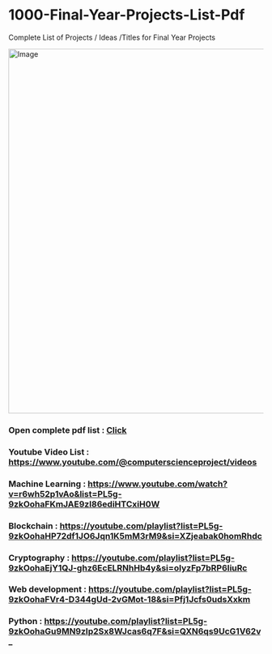 # 1000-Final-Year-Projects-List-Pdf

Complete List of Projects / Ideas /Titles for Final Year Projects 

<img width="1280" height="720" alt="Image" src="https://github.com/user-attachments/assets/39450e2e-23ff-4dee-9d5f-be2c192931c3" />

### Open complete pdf list : [Click](https://github.com/Vatshayan/1000-Final-Year-Project-List-pdf/blob/main/1000%2B%20New%2C%20Updated%20and%20Top%20Projects%20List%20for%20students.pdf)

### Youtube Video List : https://www.youtube.com/@computerscienceproject/videos

### Machine Learning : https://www.youtube.com/watch?v=r6wh52p1vAo&list=PL5g-9zkOohaFKmJAE9zI86ediHTCxiH0W

### Blockchain : https://youtube.com/playlist?list=PL5g-9zkOohaHP72df1JO6Jqn1K5mM3rM9&si=XZjeabak0homRhdc

### Cryptography : https://youtube.com/playlist?list=PL5g-9zkOohaEjY1QJ-ghz6EcELRNhHb4y&si=oIyzFp7bRP6IiuRc

### Web development : https://youtube.com/playlist?list=PL5g-9zkOohaFVr4-D344gUd-2vGMot-18&si=Pfj1Jcfs0udsXxkm

### Python : https://youtube.com/playlist?list=PL5g-9zkOohaGu9MN9zIp2Sx8WJcas6q7F&si=QXN6qs9UcG1V62v_

